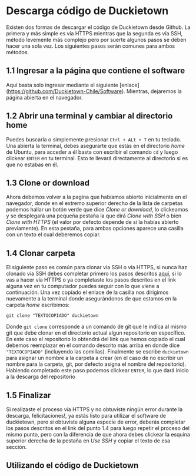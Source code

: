 # Descarga código de Duckietown

Existen dos formas de descargar el código de Duckietown desde Github. La primera y más simple es vía HTTPS mientras que la segunda es vía SSH, método levemente más complejo pero por suerte algunos pasos se deben hacer una sola vez. Los siguientes pasos serán comunes para ambos métodos.

## 1.1 Ingresar a la página que contiene el software
Aquí basta solo ingresar mediante el siguiente [enlace] (https://github.com/Duckietown-Chile/Software). Mientras, dejaremos la página abierta en el navegador.

## 1.2 Abrir una terminal y cambiar al directorio home
Puedes buscarla o simplemente presionar `Ctrl + ALt + T` en tu teclado. Una abierta la terminal, debes asegurarte que estás en el directorio *home* de Ubuntu, para acceder a él basta con escribir el comando `cd` y luego clickear `ENTER` en tu terminal. Esto te llevará directamente al directorio si es que no estabas en él.

## 1.3 Clone or download
Ahora debemos volver a la pagina que habíamos abierto inicialmente en el navegador, donde en el extremo superior derecho de la lista de carpetas podemos hallar un botón verde que dice *Clone or download*, lo clickeamos y se desplegará una pequeña pestaña la que dirá *Clone with SSH* o bien *Clone with HTTPS* (el valor por defecto depende de si la habías abierto previamente). En esta pestaña, para ambas opciones aparece una casilla con un texto el cual deberemos copiar.

## 1.4 Clonar carpeta
El siguiente paso es común para clonar via SSH o vía HTTPS, si nunca haz clonado vía SSH debes completar primero los pasos descritos [aquí](google.com), si lo vas a hacer vía HTTPS o ya completaste los pasos descritos en el link alguna vez en tu computador puedes seguir con lo que viene a continuación. Una vez copiado el enlace de la casilla nos dirigimos nuevamente a la terminal donde asegurándonos de que estamos en la carpeta *home* escribimos:
    
    git clone "TEXTOCOPIADO" duckietown
 
Donde `git clone` corresponde a un comando de git que le indíca al mismo git que debe clonar en el directorio actual algun repositorio en específico. En este caso el repositorio lo obtendrá del link que hemos copiado el cual debemos reemplazar en el comando descrito más arriba en donde dice `"TEXTOCOPIADO"` (incluyendo las comillas). Finalmente se escribe `duckietown` para asignar un nombre a la carpeta a crear (en el caso de no escribir un nombre para la carpeta, git, por defecto asigna el nombre del repositorio). Habiendo completado este paso podemos clickear `ENTER`, lo que dará inicio a la descarga del repositorio

## 1.5 Finalizar
Si realizaste el proceso vía HTTPS y no obtuviste ningún error durante la descarga, felicitaciones!, ya estás listo para utilizar el software de duckietown, pero si obtuviste alguna especie de error, deberás completar los pasos descritos en el link del punto 1.4 para luego repetir el proceso del mismo punto, pero con la diferencia de que ahora debes clickear la esquina superior derecha de la pestaña en *Use SSH* y copiar el texto de esa sección.
    
## Utilizando el código de Duckietown



